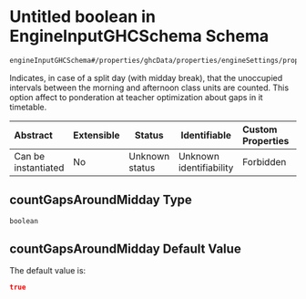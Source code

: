 # Untitled boolean in EngineInputGHCSchema Schema

```txt
engineInputGHCSchema#/properties/ghcData/properties/engineSettings/properties/countGapsAroundMidday
```

Indicates, in case of a split day (with midday break), that the unoccupied intervals between the morning and afternoon class units are counted. This option affect to ponderation at teacher optimization about gaps in it timetable.


| Abstract            | Extensible | Status         | Identifiable            | Custom Properties | Additional Properties | Access Restrictions | Defined In                                                         |
| :------------------ | ---------- | -------------- | ----------------------- | :---------------- | --------------------- | ------------------- | ------------------------------------------------------------------ |
| Can be instantiated | No         | Unknown status | Unknown identifiability | Forbidden         | Allowed               | none                | [ghc.schema.json\*](../out/ghc.schema.json "open original schema") |

## countGapsAroundMidday Type

`boolean`

## countGapsAroundMidday Default Value

The default value is:

```json
true
```
